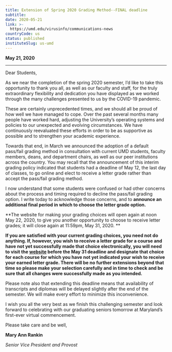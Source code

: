 ```yaml
---
title: Extension of Spring 2020 Grading Method--FINAL deadline
subtitle: 
date: 2020-05-21
link: >-
  https://umd.edu/virusinfo/communications-news
countryCode: us
status: published
instituteSlug: us-umd
---
```

**May 21, 2020**

* * *

Dear Students,

As we near the completion of the spring 2020 semester, I’d like to take this opportunity to thank you all, as well as our faculty and staff, for the truly extraordinary flexibility and dedication you have displayed as we worked through the many challenges presented to us by the COVID-19 pandemic. 

 

These are certainly unprecedented times, and we should all be proud of how well we have managed to cope.  Over the past several months many people have worked hard, adjusting the University’s operating systems and policies to our unexpected and evolving circumstances. We have continuously reevaluated these efforts in order to be as supportive as possible and to strengthen your academic experience. 

 

Towards that end, in March we announced the adoption of a default pass/fail grading method in consultation with current UMD students, faculty members, deans, and department chairs, as well as our peer institutions across the country. You may recall that the announcement of this interim grading policy indicated that students had a deadline of May 12, the last day of classes, to go online and elect to receive a letter grade rather than accept the pass/fail grading method. 

 

I now understand that some students were confused or had other concerns about the process and timing required to decline the pass/fail grading option. I write today to acknowledge those concerns, and to **announce an additional final period in which to choose the letter grade option.**

 

**The website for making your grading choices will open again at noon May 22, 2020, to give you another opportunity to choose to receive letter grades; it will close again at 11:59pm, May 31, 2020.  **

 

**If you are satisfied with your current grading choices, you need not do anything.   If, however, you wish to receive a letter grade for a course and have not yet successfully made that choice electronically, you will need to visit the [website](https://app.testudo.umd.edu/#/main/gradeoptions?termId=202001) before the May 31 deadline and designate that choice for each course for which you have not yet indicated your wish to receive your earned letter grade.  There will be no further extensions beyond that time so please make your selection carefully and in time to check and be sure that all changes were successfully made as you intended.**

 

Please note also that extending this deadline means that availability of transcripts and diplomas will be delayed slightly after the end of the semester.  We will make every effort to minimize this inconvenience.

 

I wish you all the very best as we finish this challenging semester and look forward to celebrating with our graduating seniors tomorrow at Maryland’s first-ever virtual commencement. 

 

Please take care and be well,

 

**Mary Ann Rankin**

_Senior Vice President and Provost_
